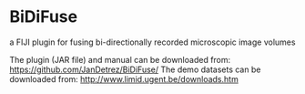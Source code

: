 # BiDiFuse
a FIJI plugin for fusing bi-directionally recorded microscopic image volumes

The plugin (JAR file) and manual can be downloaded from: https://github.com/JanDetrez/BiDiFuse/ 
The demo datasets can be downloaded from: http://www.limid.ugent.be/downloads.htm 
